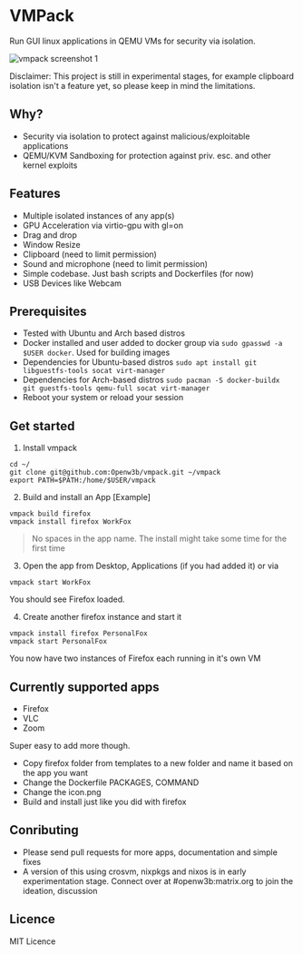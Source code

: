 # VMPack

Run GUI linux applications in QEMU VMs for security via isolation.

![vmpack screenshot 1](./docs/screenshots/full.png)

Disclaimer: This project is still in experimental stages, for example clipboard isolation isn't a feature yet, so please keep in mind the limitations.

## Why?

- Security via isolation to protect against malicious/exploitable applications
- QEMU/KVM Sandboxing for protection against priv. esc. and other kernel exploits

## Features

- Multiple isolated instances of any app(s)
- GPU Acceleration via virtio-gpu with gl=on
- Drag and drop
- Window Resize
- Clipboard (need to limit permission)
- Sound and microphone (need to limit permission)
- Simple codebase. Just bash scripts and Dockerfiles (for now)
- USB Devices like Webcam

## Prerequisites
- Tested with Ubuntu and Arch based distros
- Docker installed and user added to docker group via `sudo gpasswd -a $USER docker`. Used for building images
- Dependencies for Ubuntu-based distros `sudo apt install git libguestfs-tools socat virt-manager`
- Dependencies for Arch-based distros `sudo pacman -S docker-buildx git guestfs-tools qemu-full socat virt-manager`
- Reboot your system or reload your session

## Get started

1. Install vmpack
```
cd ~/
git clone git@github.com:Openw3b/vmpack.git ~/vmpack
export PATH=$PATH:/home/$USER/vmpack
```

2. Build and install an App [Example]
```
vmpack build firefox
vmpack install firefox WorkFox
```

> No spaces in the app name.
> The install might take some time for the first time

3. Open the app from Desktop, Applications (if you had added it) or via

```
vmpack start WorkFox
```

You should see Firefox loaded.

4. Create another firefox instance and start it

```
vmpack install firefox PersonalFox
vmpack start PersonalFox
```

You now have two instances of Firefox each running in it's own VM

## Currently supported apps

- Firefox
- VLC
- Zoom

Super easy to add more though. 
- Copy firefox folder from templates to a new folder and name it based on the app you want
- Change the Dockerfile PACKAGES, COMMAND
- Change the icon.png
- Build and install just like you did with firefox

## Conributing

- Please send pull requests for more apps, documentation and simple fixes
- A version of this using crosvm, nixpkgs and nixos is in early experimentation stage. Connect over at #openw3b:matrix.org to join the ideation, discussion

## Licence

MIT Licence
